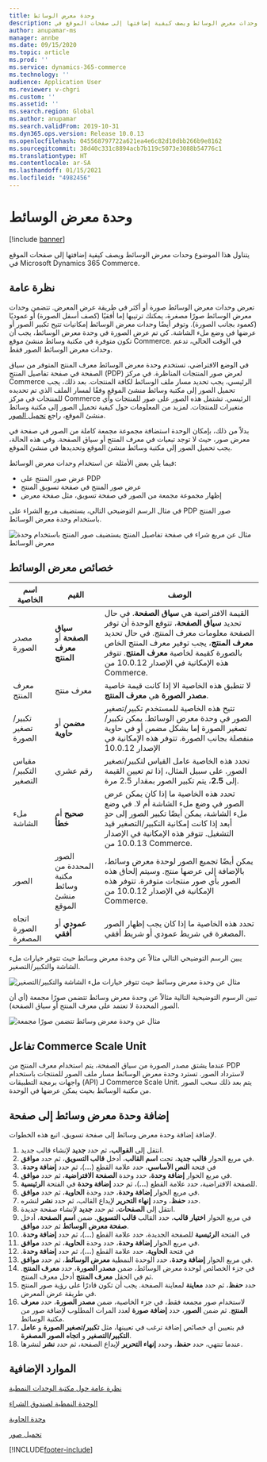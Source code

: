 ```yaml
---
title: وحدة معرض الوسائط
description: يتناول هذا الموضوع وحدات معرض الوسائط ويصف كيفية إضافتها إلى صفحات الموقع في Microsoft Dynamics 365 Commerce.
author: anupamar-ms
manager: annbe
ms.date: 09/15/2020
ms.topic: article
ms.prod: ''
ms.service: dynamics-365-commerce
ms.technology: ''
audience: Application User
ms.reviewer: v-chgri
ms.custom: ''
ms.assetid: ''
ms.search.region: Global
ms.author: anupamar
ms.search.validFrom: 2019-10-31
ms.dyn365.ops.version: Release 10.0.13
ms.openlocfilehash: 045568797722a621ea4e6c82d10dbb266b9e8162
ms.sourcegitcommit: 38d40c331c8894acb7b119c5073e3088b54776c1
ms.translationtype: HT
ms.contentlocale: ar-SA
ms.lasthandoff: 01/15/2021
ms.locfileid: "4982456"
---
```

# <a name="media-gallery-module"></a>وحدة معرض الوسائط

[!include [banner](includes/banner.md)]

يتناول هذا الموضوع وحدات معرض الوسائط ويصف كيفية إضافتها إلى صفحات الموقع في Microsoft Dynamics 365 Commerce.

## <a name="overview"></a>نظرة عامة

تعرض وحدات معرض الوسائط صورة أو أكثر في طريقة عرض المعرض. تتضمن وحدات معرض الوسائط صورًا مصغرة، يمكنك ترتيبها إما أفقيًا (كصف أسفل الصورة) أو عموديًا (كعمود بجانب الصورة). وتوفر أيضًا وحدات معرض الوسائط إمكانيات تتيح تكبير الصور أو عرضها في وضع ملء الشاشة. كي تم عرض الصورة في وحدة معرض الوسائط، يجب أن تكون متوفرة في مكتبة وسائط منشئ موقع Commerce. في الوقت الحالي، تدعم وحدات معرض الوسائط الصور فقط.

في الوضع الافتراضي، تستخدم وحدة معرض الوسائط معرف المنتج المتوفر من سياق الصفحة في صفحة تفاصيل المنتج (PDP) لعرض صور المنتجات المناظرة. في مركز Commerce الرئيسي، يجب تحديد مسار ملف الوسائط لكافة المنتجات. بعد ذلك، يجب تحميل الصور إلى مكتبة وسائط منشئ الموقع وفقًا لمسار الملف الذي تم تحديده للمنتجات في مركز Commerce الرئيسي. تشتمل هذه الصور على صور للمنتجات وأي متغيرات للمنتجات. لمزيد من المعلومات حول كيفية تحميل الصور إلى مكتبة وسائط منشئ الموقع، راجع [تحميل الصور](dam-upload-images.md).

بدلاً من ذلك، بإمكان الوحدة استضافة مجموعة مجمعة كاملة من الصور في صفحة في معرض صور، حيث لا توجد تبعيات في معرف المنتج أو سياق الصفحة. وفي هذه الحالة، يجب تحميل الصور إلى مكتبة وسائط منشئ الموقع وتحديدها في منشئ الموقع.

فيما يلي بعض الأمثلة عن استخدام وحدات معرض الوسائط:

- عرض صور المنتج على PDP
- عرض صور المنتج في صفحة تسويق المنتج
- إظهار مجموعة مجمعة من الصور في صفحة تسويق، مثل صفحة معرض

في مثال الرسم التوضيحي التالي، يستضيف مربع الشراء على PDP صور المنتج باستخدام وحدة معرض الوسائط.

![مثال عن مربع شراء في صفحة تفاصيل المنتج يستضيف صور المنتج باستخدام وحدة معرض الوسائط](./media/ecommerce-pdp-buybox.PNG)

## <a name="media-gallery-properties"></a>خصائص معرض الوسائط

| اسم الخاصية | القيم | ‏‏الوصف |
|---------------|--------|-------------|
| مصدر الصورة | **سياق الصفحة** أو **معرف المنتج** | القيمة الافتراضية هي **سياق الصفحة**. في حال تحديد **سياق الصفحة**، تتوقع الوحدة أن توفر الصفحة معلومات معرف المنتج. في حال تحديد **معرف المنتج**، يجب توفير معرف المنتج الخاص بالصورة كقيمة لخاصية **معرف المنتج**. تتوفر هذه الإمكانية في الإصدار 10.0.12 من Commerce. |
| معرف المنتج | معرف منتج | لا تنطبق هذه الخاصية الا إذا كانت قيمة خاصية **مصدر الصورة** هي **معرف المنتج**. |
| تكبير/تصغير الصورة | **مضمن** أو **حاوية** | تتيح هذه الخاصية للمستخدم تكبير/تصغير الصور في وحدة معرض الوسائط. يمكن تكبير/تصغير الصورة إما بشكل مضمن أو في حاوية منفصلة بجانب الصورة. تتوفر هذه الإمكانية في الإصدار 10.0.12 |
| مقياس التكبير/التصغير | رقم عشري | تحدد هذه الخاصية عامل القياس لتكبير/تصغير الصور. على سبيل المثال، إذا تم تعيين القيمة إلى **2.5**، يتم تكبير الصور بمقدار 2.5 مرة.|
| ملء الشاشة | **صحيح** أم **خطأ** | تحدد هذه الخاصية ما إذا كان يمكن عرض الصور في وضع ملء الشاشة أم لا. في وضع ملء الشاشة، يمكن أيضًا تكبير الصور إلى حدٍ أبعد إذا كانت إمكانية التكبير/التصغير قيد التشغيل. تتوفر هذه الإمكانية في الإصدار 10.0.13 من Commerce. |
| الصور | الصور المحددة من مكتبة وسائط منشئ الموقع‬ | يمكن أيضًا تجميع الصور لوحدة معرض وسائط، بالإضافة إلى عرضها منتج. وسيتم إلحاق هذه الصور بأي صور منتجات متوفرة. تتوفر هذه الإمكانية في الإصدار 10.0.12 من Commerce. |
| اتجاه الصورة المصغرة | **عمودي** أو **أفقي** | تحدد هذه الخاصية ما إذا كان يجب إظهار الصور المصغرة في شريط عمودي أو شريط أفقي. |

يبين الرسم التوضيحي التالي مثالاً عن وحدة معرض وسائط حيث تتوفر خيارات ملء الشاشة والتكبير/التصغير.

![مثال عن وحدة معرض وسائط حيث تتوفر خيارات ملء الشاشة والتكبير/التصغير](./media/ecommerce-media-zoom.png)

تبين الرسوم التوضيحية التالية مثالاً عن وحدة معرض وسائط تتضمن صورًا مجمعة (أي أن الصور المحددة لا تعتمد على معرف المنتج أو سياق الصفحة).

![مثال عن وحدة معرض وسائط تتضمن صورًا مجمعة](./media/ecommerce-media-curated.PNG)

## <a name="commerce-scale-unit-interaction"></a>تفاعل Commerce Scale Unit

عندما يشتق مصدر الصورة من سياق الصفحة، يتم استخدام معرف المنتج من PDP لاسترداد الصور. تسترد وحدة معرض الوسائط مسار ملف الصور للمنتجات باستخدام واجهات برمجة التطبيقات (API) لـ Commerce Scale Unit. يتم بعد ذلك سحب الصور من مكتبة الوسائط بحيث يمكن عرضها في الوحدة.

## <a name="add-a-media-gallery-module-to-a-page"></a>إضافة وحدة معرض وسائط إلى صفحة

لإضافة إضافة وحدة معرض وسائط إلى صفحة تسويق، اتبع هذه الخطوات.

1. انتقل إلى **القوالب**، ثم حدد **جديد** لإنشاء قالب جديد.
1. في مربع الحوار **قالب جديد**، تحت **اسم القالب**، أدخل **قالب التسويق**، ثم حدد **موافق**.
1. في فتحة **النص الأساسي‬‬‏‫**، حدد علامة القطع (**...**)، ثم حدد **إضافة وحدة**.
1. في مربع الحوار **إضافة وحدة**، حدد وحدة **الصفحة الافتراضية‬**، ثم حدد **موافق**.
1. في الفتحة **الرئيسية‏‎** للصفحة الافتراضية، حدد علامة القطع (**...**)، ثم حدد **إضافة وحدة**.
1. في مربع الحوار **إضافة وحدة**، حدد وحدة ‬‏‫**الحاوية‬**، ثم حدد **موافق**.
1. حدد **حفظ**، وحدد **إنهاء التحرير** لإيداع القالب، ثم حدد **نشر** لنشره.
1. انتقل إلى **الصفحات**، ثم حدد **جديد** لإنشاء صفحة جديدة.
1. في مربع الحوار **اختيار قالب**، حدد القالب **قالب التسويق**. ضمن **اسم الصفحة**، أدخل **صفحة معرض الوسائط** ثم حدد **موافق‏‎**.
1. في الفتحة **الرئيسية** للصفحة الجديدة، حدد علامة القطع (**...**)، ثم حدد **إضافة وحدة‬‏‫**.
1. في مربع الحوار **إضافة وحدة**، حدد وحدة ‬‏‫**الحاوية‬**، ثم حدد **موافق**.
1. في فتحة **الحاوية‬‬‏‫**، حدد علامة القطع (**...**)، ثم حدد **إضافة وحدة**.
1. في مربع الحوار **إضافة وحدة**، حدد الوحدة النمطية **معرض الوسائط**، ثم حدد **موافق**.
1. في جزء الخصائص لوحدة معرض الوسائط، ضمن **مصدر الصورة**، حدد **معرف المنتج**. ثم في الحقل **معرف المنتج** أدخل معرف المنتج.
1. حدد **حفظ**، ثم حدد **معاينة** لمعاينة الصفحة. يجب أن تكون قادرًا على رؤية صور المنتج في طريقة عرض المعرض.
1. لاستخدام صور مجمعة فقط، في جزء الخاصية، ضمن **مصدر الصورة**، حدد **معرف المنتج**. ثم ضمن **الصور**، حدد **إضافة صورة** لعدد المرات المطلوب لإضافة صور من مكتبة الوسائط.
1. قم بتعيين أي خصائص إضافة ترغب في تعيينها، مثل **تكبير/تصغير الصورة** و **عامل التكبير/التصغير** و **اتجاه الصور المصغرة**.
1. عندما تنتهي، حدد **حفظ**، وحدد **إنهاء التحرير** لإيداع الصفحة، ثم حدد **نشر** لنشرها.

## <a name="additional-resources"></a>الموارد الإضافية

[نظرة عامة حول مكتبة الوحدات النمطية](starter-kit-overview.md)

[الوحدة النمطية لصندوق الشراء](add-buy-box.md)

[وحدة الحاوية](add-container-module.md)

[تحميل صور](dam-upload-images.md)


[!INCLUDE[footer-include](../includes/footer-banner.md)]